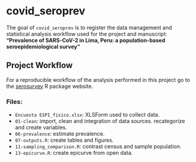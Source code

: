 
<!-- README.md is generated from README.Rmd. Please edit that file -->

# covid\_seroprev

<!-- badges: start -->

<!-- badges: end -->

The goal of `covid_seroprev` is to register the data management and
statistical analysis workflow used for the project and manuscript:
**“Prevalence of SARS-CoV-2 in Lima, Peru: a population-based
seroepidemiological survey”**

## Project Workflow

For a reproducible workflow of the analysis performed in this project go
to the [serosurvey](https://avallecam.github.io/serosurvey/) R package
website.

### Files:

  - `Encuesta ESPI_fisico.xlsx`: XLSForm used to collect data.
  - `01-clean`: import, clean and integration of data sources.
    recategorize and create variables.
  - `06-prevalence`: estimate prevalence.
  - `07-outputs.R`: create tables and figures.
  - `11-sampling_comparison.R`: contrast census and sample population.
  - `13-epicurve.R`: create epicurve from open data.
    <!-- - `15-distributions.R`: exploratory ecdf. -->

<!-- - 07-retorno_ins - verificar vinculación con base de participantes -->

<!-- - 01-clean - importe, limpieza e integración de bases de datos. recategorización y creación de variables -->

<!-- - 06-prevalence - estimación de prevalencias -->

<!-- - 08-regresion - exploratory causal analysis (pending)  -->

<!-- - 03 - diccionario de conglomerados y número de viviendas seleccionadas -->

<!-- - 04 - base general de consolidados enviados al INS -->

<!-- - unix makefile - correr a cada retorno de resultados PM por parte de INS -->

<!-- - 02 - exportación de resultados a SISCOVID e INS -->

<!-- - 05 - script libre para la identificación de problemas a notificar y corregir -->

<!-- ## to do list -->

<!-- () _ _ -->
